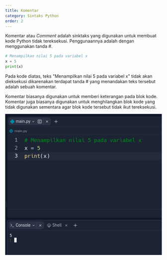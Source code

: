 ```yaml
---
title: Komentar
category: Sintaks Python
order: 2
---
```


Komentar atau _Comment_ adalah sinktaks yang digunakan untuk membuat kode Python tidak tereksekusi. Penggunaannya adalah dengan menggunakan tanda #.

```python
# Menampilkan nilai 5 pada variabel x
x = 5
print(x)

```

Pada kode diatas, teks "Menampilkan nilai 5 pada variabel x" tidak akan dieksekusi dikarenakan terdapat tanda # yang menandakan teks tersebut adalah sebuah komentar.

Komentar biasanya digunakan untuk memberi keterangan pada blok kode. Komentar juga biasanya digunakan untuk menghilangkan blok kode yang tidak digunakan sementara agar blok kode tersebut tidak ikut tereksekusi.

![Komentar](/images/02-sintaks-python/komentar.png)
